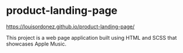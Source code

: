 # product-landing-page

https://louisordonez.github.io/product-landing-page/

This project is a web page application built using HTML and SCSS that showcases Apple Music.
